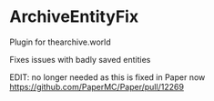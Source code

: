 # ArchiveEntityFix

Plugin for thearchive.world

Fixes issues with badly saved entities

EDIT: no longer needed as this is fixed in Paper now https://github.com/PaperMC/Paper/pull/12269
